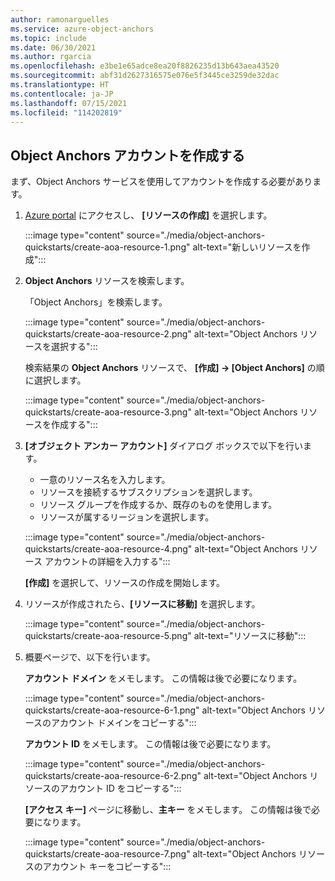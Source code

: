 ```yaml
---
author: ramonarguelles
ms.service: azure-object-anchors
ms.topic: include
ms.date: 06/30/2021
ms.author: rgarcia
ms.openlocfilehash: e3be1e65adce8ea20f8826235d13b643aea43520
ms.sourcegitcommit: abf31d2627316575e076e5f3445ce3259de32dac
ms.translationtype: HT
ms.contentlocale: ja-JP
ms.lasthandoff: 07/15/2021
ms.locfileid: "114202819"
---
```

## <a name="create-an-object-anchors-account"></a>Object Anchors アカウントを作成する

まず、Object Anchors サービスを使用してアカウントを作成する必要があります。

1. [Azure portal](https://portal.azure.com/) にアクセスし、 **[リソースの作成]** を選択します。

   :::image type="content" source="./media/object-anchors-quickstarts/create-aoa-resource-1.png" alt-text="新しいリソースを作成":::

2. **Object Anchors** リソースを検索します。

   「Object Anchors」を検索します。

   :::image type="content" source="./media/object-anchors-quickstarts/create-aoa-resource-2.png" alt-text="Object Anchors リソースを選択する":::

   検索結果の **Object Anchors** リソースで、 **[作成] -> [Object Anchors]** の順に選択します。

   :::image type="content" source="./media/object-anchors-quickstarts/create-aoa-resource-3.png" alt-text="Object Anchors リソースを作成する":::

3. **[オブジェクト アンカー アカウント]** ダイアログ ボックスで以下を行います。
    * 一意のリソース名を入力します。
    * リソースを接続するサブスクリプションを選択します。
    * リソース グループを作成するか、既存のものを使用します。
    * リソースが属するリージョンを選択します。

    :::image type="content" source="./media/object-anchors-quickstarts/create-aoa-resource-4.png" alt-text="Object Anchors リソース アカウントの詳細を入力する":::

    **[作成]** を選択して、リソースの作成を開始します。

4. リソースが作成されたら、**[リソースに移動]** を選択します。

   :::image type="content" source="./media/object-anchors-quickstarts/create-aoa-resource-5.png" alt-text="リソースに移動":::

5. 概要ページで、以下を行います。

   **アカウント ドメイン** をメモします。 この情報は後で必要になります。

   :::image type="content" source="./media/object-anchors-quickstarts/create-aoa-resource-6-1.png" alt-text="Object Anchors リソースのアカウント ドメインをコピーする":::

   **アカウント ID** をメモします。 この情報は後で必要になります。

   :::image type="content" source="./media/object-anchors-quickstarts/create-aoa-resource-6-2.png" alt-text="Object Anchors リソースのアカウント ID をコピーする":::

   **[アクセス キー]** ページに移動し、**主キー** をメモします。 この情報は後で必要になります。

   :::image type="content" source="./media/object-anchors-quickstarts/create-aoa-resource-7.png" alt-text="Object Anchors リソースのアカウント キーをコピーする":::

